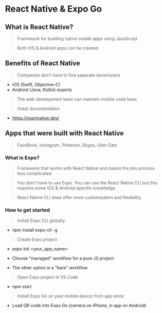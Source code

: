 # React Native & Expo Go

## What is React Native?
> Framework for building native mobile apps using JavaScript

> Both iOS & Android apps can be created

## Benefits of React Native
> Companies don't have to hire separate deverlopers
  - iOS (Swift, Objective-C)
  - Android (Java, Kotlin) experts

> The web development team can maintain mobile code base

> Great documentation
 - https://reactnative.dev/

## Apps that were built with React Native
> FaceBook, Instagram, Pinterest, Skype, Uber Eats

### What is Expo?
> Framework that works with React Native and makes the dev process less complicated.

> You don't have to use Expo. You can use the React Native CLI but this requires some iOS & Android specific knowledge.

> React Native CLI does offer more customization and flexibility.

### How to get started
> Install Expo CLI globally

  - npm install expo-cli -g

> Create Expo project

  - expo init <your_app_name>

  - Choose "managed" workflow for a pure JS project

  - The other option is a "bare" workflow

> Open Expo project in VS Code

  - npm start

> Install Expo Go on your mobile device from app store

  - Load QR code into Expo Go (camera on iPhone, in app on Android)
